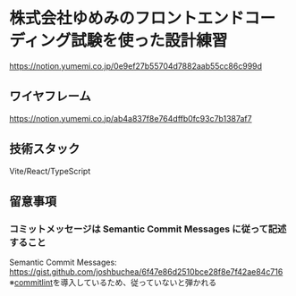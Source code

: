 # 株式会社ゆめみのフロントエンドコーディング試験を使った設計練習

https://notion.yumemi.co.jp/0e9ef27b55704d7882aab55cc86c999d

## ワイヤフレーム

https://notion.yumemi.co.jp/ab4a837f8e764dffb0fc93c7b1387af7

## 技術スタック

Vite/React/TypeScript

## 留意事項

### コミットメッセージは Semantic Commit Messages に従って記述すること

Semantic Commit Messages: https://gist.github.com/joshbuchea/6f47e86d2510bce28f8e7f42ae84c716
※[commitlint](https://github.com/conventional-changelog/commitlint)を導入しているため、従っていないと弾かれる

